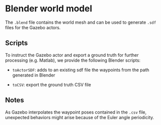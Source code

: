 # Blender world model
The ```.blend``` file contains the world mesh and can be used to generate ```.sdf``` files for the Gazebo actors.

## Scripts
To instruct the Gazebo actor and export a ground truth for further processing (e.g. Matlab), we provide the following Blender scripts:
- ```toActorSDF```:
adds to an existing sdf file the waypoints from the path generated in Blender

- ```toCSV```:
export the ground truth CSV file

## Notes
As Gazebo interpolates the waypoint poses contained in the ```.csv``` file, unexpected behaviors might arise because of the Euler angle periodicity.  

